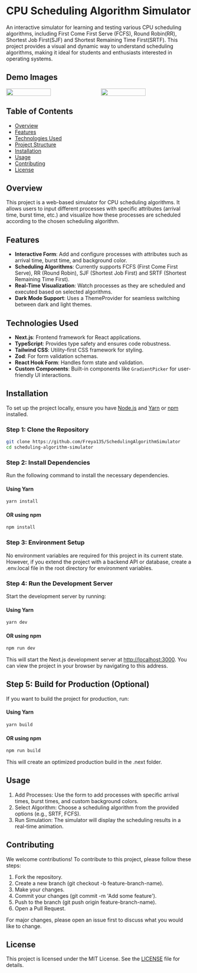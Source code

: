 # CPU Scheduling Algorithm Simulator

An interactive simulator for learning and testing various CPU scheduling algorithms, including First Come First Serve (FCFS), Round Robin(RR), Shortest Job First(SJF) and Shortest Remaining Time First(SRTF). This project provides a visual and dynamic way to understand scheduling algorithms, making it ideal for students and enthusiasts interested in operating systems.

## Demo Images

<div style="display: flex; justify-content: space-between;">
  <img src="https://github.com/user-attachments/assets/844f75aa-0d8b-48a6-a111-62e76675c03a" width="49%" />
  <img src="https://github.com/user-attachments/assets/2538b253-1887-448f-a48a-04d80825fb30" width="49%" />
</div>

## Table of Contents
- [Overview](#overview)
- [Features](#features)
- [Technologies Used](#technologies-used)
- [Project Structure](#project-structure)
- [Installation](#installation)
- [Usage](#usage)
- [Contributing](#contributing)
- [License](#license)

## Overview

This project is a web-based simulator for CPU scheduling algorithms. It allows users to input different processes with specific attributes (arrival time, burst time, etc.) and visualize how these processes are scheduled according to the chosen scheduling algorithm.

## Features

- **Interactive Form**: Add and configure processes with attributes such as arrival time, burst time, and background color.
- **Scheduling Algorithms**: Currently supports FCFS (First Come First Serve), RR (Round Robin), SJF (Shortest Job First) and SRTF (Shortest Remaining Time First).
- **Real-Time Visualization**: Watch processes as they are scheduled and executed based on selected algorithms.
- **Dark Mode Support**: Uses a ThemeProvider for seamless switching between dark and light themes.

## Technologies Used

- **Next.js**: Frontend framework for React applications.
- **TypeScript**: Provides type safety and ensures code robustness.
- **Tailwind CSS**: Utility-first CSS framework for styling.
- **Zod**: For form validation schemas.
- **React Hook Form**: Handles form state and validation.
- **Custom Components**: Built-in components like `GradientPicker` for user-friendly UI interactions.


## Installation

To set up the project locally, ensure you have [Node.js](https://nodejs.org/en/download/) and [Yarn](https://classic.yarnpkg.com/en/docs/install/) or [npm](https://docs.npmjs.com/downloading-and-installing-node-js-and-npm) installed.

### Step 1: Clone the Repository

```bash
git clone https://github.com/Freya135/SchedulingAlgorithmSimulator
cd scheduling-algorithm-simulator
```

### Step 2: Install Dependencies

Run the following command to install the necessary dependencies.
#### Using Yarn
```bash
yarn install
```

#### OR using npm
```bash
npm install
```

### Step 3: Environment Setup

No environment variables are required for this project in its current state. However, if you extend the project with a backend API or database, create a .env.local file in the root directory for environment variables.

### Step 4: Run the Development Server

Start the development server by running:
#### Using Yarn
```bash
yarn dev
```

#### OR using npm
```bash
npm run dev
```
This will start the Next.js development server at [http://localhost:3000](http://localhost:3000). You can view the project in your browser by navigating to this address.

## Step 5: Build for Production (Optional)

If you want to build the project for production, run:
#### Using Yarn
```bash
yarn build
```

#### OR using npm
```bash
npm run build
```
This will create an optimized production build in the .next folder.

## Usage

1. Add Processes: Use the form to add processes with specific arrival times, burst times, and custom background colors.
2. Select Algorithm: Choose a scheduling algorithm from the provided options (e.g., SRTF, FCFS).
3. Run Simulation: The simulator will display the scheduling results in a real-time animation.

## Contributing

We welcome contributions! To contribute to this project, please follow these steps:

1. Fork the repository.
2. Create a new branch (git checkout -b feature-branch-name).
3. Make your changes.
4. Commit your changes (git commit -m 'Add some feature').
5. Push to the branch (git push origin feature-branch-name).
6. Open a Pull Request.

For major changes, please open an issue first to discuss what you would like to change.

## License

This project is licensed under the MIT License. See the [LICENSE](LICENSE) file for details.

